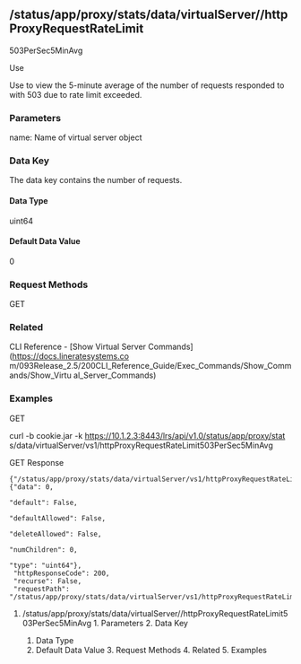 ## /status/app/proxy/stats/data/virtualServer/<name>/httpProxyRequestRateLimit
503PerSec5MinAvg

Use

Use to view the 5-minute average of the number of requests responded to with
503 due to rate limit exceeded.

### Parameters

name: Name of virtual server object

### Data Key

The data key contains the number of requests.

#### Data Type

uint64

#### Default Data Value

0

### Request Methods

GET

### Related

CLI Reference - [Show Virtual Server Commands](https://docs.lineratesystems.co
m/093Release_2.5/200CLI_Reference_Guide/Exec_Commands/Show_Commands/Show_Virtu
al_Server_Commands)

### Examples

GET

curl -b cookie.jar -k https://10.1.2.3:8443/lrs/api/v1.0/status/app/proxy/stat
s/data/virtualServer/vs1/httpProxyRequestRateLimit503PerSec5MinAvg

GET Response

    
    {"/status/app/proxy/stats/data/virtualServer/vs1/httpProxyRequestRateLimit503PerSec5MinAvg": {"data": 0,
                                                                                                     "default": False,
                                                                                                     "defaultAllowed": False,
                                                                                                     "deleteAllowed": False,
                                                                                                     "numChildren": 0,
                                                                                                     "type": "uint64"},
     "httpResponseCode": 200,
     "recurse": False,
     "requestPath": "/status/app/proxy/stats/data/virtualServer/vs1/httpProxyRequestRateLimit503PerSec5MinAvg"}
    

  1. /status/app/proxy/stats/data/virtualServer/<name>/httpProxyRequestRateLimit503PerSec5MinAvg
    1. Parameters
    2. Data Key
      1. Data Type
      2. Default Data Value
    3. Request Methods
    4. Related
    5. Examples

